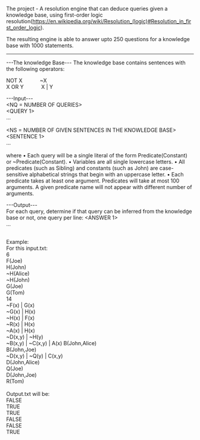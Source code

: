 The project - A resolution engine that can deduce queries given a knowledge base, using first-order logic resolution(https://en.wikipedia.org/wiki/Resolution_(logic)#Resolution_in_first_order_logic).

The resulting engine is able to answer upto 250 questions for a knowledge base with 1000 statements.

-----------------------------------------------------------------------------------------------------------------------
---The knowledge Base---
The knowledge base contains sentences with the following operators:

NOT X   &nbsp;&nbsp;&nbsp;&nbsp;&nbsp;&nbsp;&nbsp;&nbsp;&nbsp;&nbsp;     ~X<br />
X OR Y &nbsp;&nbsp;&nbsp;&nbsp;&nbsp;&nbsp;&nbsp;&nbsp;&nbsp;&nbsp;      X | Y


---Input---<br />
<NQ = NUMBER OF QUERIES><br />
<QUERY 1><br />
…<br />
<QUERY NQ><br />
<NS = NUMBER OF GIVEN SENTENCES IN THE KNOWLEDGE BASE><br />
<SENTENCE 1><br />
…<br />
<SENTENCE NS><br />
where
• Each query will be a single literal of the form Predicate(Constant) or ~Predicate(Constant).
• Variables are all single lowercase letters.
• All predicates (such as Sibling) and constants (such as John) are case-sensitive alphabetical strings that
begin with an uppercase letter.
• Each predicate takes at least one argument. Predicates will take at most 100 arguments. A given
predicate name will not appear with different number of arguments.

---Output---<br />
For each query, determine if that query can be inferred from the knowledge base or not, one query per line:
<ANSWER 1><br />
…<br />
<ANSWER NQ><br />


Example:<br />
For this input.txt:<br />
6<br />
F(Joe)<br />
H(John)<br />
~H(Alice)<br />
~H(John)<br />
G(Joe)<br />
G(Tom)<br />
14<br />
~F(x) | G(x)<br />
~G(x) | H(x)<br />
~H(x) | F(x)<br />
~R(x) | H(x)<br />
~A(x) | H(x)<br />
~D(x,y) | ~H(y)<br />
~B(x,y) | ~C(x,y) | A(x)
B(John,Alice)<br />
B(John,Joe)<br />
~D(x,y) | ~Q(y) | C(x,y)<br />
D(John,Alice)<br />
Q(Joe)<br />
D(John,Joe)<br />
R(Tom)<br />
<br />
Output.txt will be:<br />
FALSE<br />
TRUE<br />
TRUE<br />
FALSE<br />
FALSE<br />
TRUE<br />
